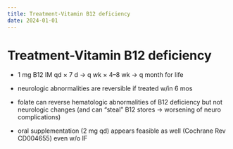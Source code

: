 ```yaml
---
title: Treatment-Vitamin B12 deficiency
date: 2024-01-01
---
```

# Treatment-Vitamin B12 deficiency


* 1 mg B12 IM qd × 7 d → q wk × 4–8 wk → q month for life

* neurologic abnormalities are reversible if treated w/in 6 mos

* folate can reverse hematologic abnormalities of B12 deficiency but not neurologic changes (and can “steal” B12 stores → worsening of neuro complications)

* oral supplementation (2 mg qd) appears feasible as well (Cochrane Rev CD004655) even w/o IF

